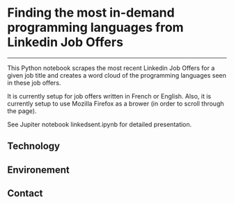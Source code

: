# Finding the most in-demand programming languages from Linkedin Job Offers
-----------
This Python notebook scrapes the most recent Linkedin Job Offers for a given job title and creates a word cloud of the programming languages seen in these job offers. 

It is currently setup for job offers written in French or English.
Also, it is currently setup to use Mozilla Firefox as a brower (in order to scroll through the page).

See Jupiter notebook linkedsent.ipynb for detailed presentation.

## 

## Technology

## Environement 

## Contact